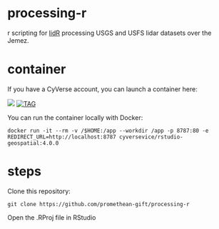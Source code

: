 # processing-r

r scripting for [lidR](https://github.com/Jean-Romain/lidR) processing USGS and USFS lidar datasets over the Jemez.

# container

If you have a CyVerse account, you can launch a container here:

<a href="https://de.cyverse.org/de/?type=quick-launch&quick-launch-id=e7383172-dafd-42a2-b539-a67a9b65425e&app-id=6943b4f2-b663-11ea-92c5-008cfa5ae621" target="_blank"><img src="https://de.cyverse.org/Powered-By-CyVerse-blue.svg"></a>  [![TAG](https://img.shields.io/docker/v/cyversevice/rstudio-geospatial/4.0.0)](https://microbadger.com/images/cyversevice/rstudio-geospatial:4.0.0) 

You can run the container locally with Docker:

```
docker run -it --rm -v /$HOME:/app --workdir /app -p 8787:80 -e REDIRECT_URL=http://localhost:8787 cyversevice/rstudio-geospatial:4.0.0
```

# steps

Clone this repository:

```
git clone https://github.com/promethean-gift/processing-r
```

Open the .RProj file in RStudio
